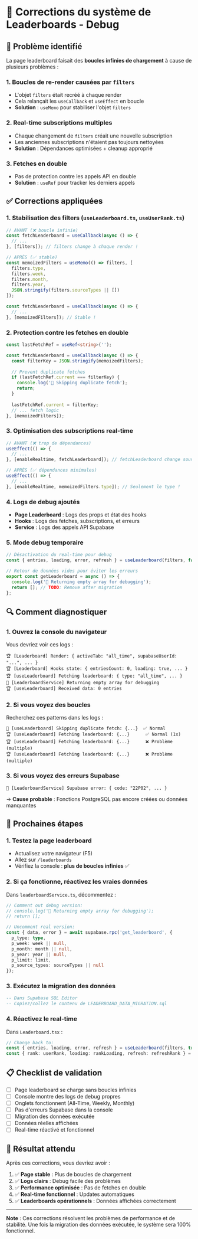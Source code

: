 # 🔧 Corrections du système de Leaderboards - Debug

## 🐛 Problème identifié

La page leaderboard faisait des **boucles infinies de chargement** à cause de plusieurs problèmes :

### 1. **Boucles de re-render causées par `filters`**
- L'objet `filters` était recréé à chaque render
- Cela relançait les `useCallback` et `useEffect` en boucle
- **Solution** : `useMemo` pour stabiliser l'objet `filters`

### 2. **Real-time subscriptions multiples**
- Chaque changement de `filters` créait une nouvelle subscription
- Les anciennes subscriptions n'étaient pas toujours nettoyées
- **Solution** : Dépendances optimisées + cleanup approprié

### 3. **Fetches en double**
- Pas de protection contre les appels API en double
- **Solution** : `useRef` pour tracker les derniers appels

## ✅ Corrections appliquées

### 1. **Stabilisation des filters** (`useLeaderboard.ts`, `useUserRank.ts`)

```typescript
// AVANT (❌ boucle infinie)
const fetchLeaderboard = useCallback(async () => {
  // ...
}, [filters]); // filters change à chaque render !

// APRÈS (✅ stable)
const memoizedFilters = useMemo(() => filters, [
  filters.type,
  filters.week,
  filters.month,
  filters.year,
  JSON.stringify(filters.sourceTypes || [])
]);

const fetchLeaderboard = useCallback(async () => {
  // ...
}, [memoizedFilters]); // Stable !
```

### 2. **Protection contre les fetches en double**

```typescript
const lastFetchRef = useRef<string>('');

const fetchLeaderboard = useCallback(async () => {
  const filterKey = JSON.stringify(memoizedFilters);
  
  // Prevent duplicate fetches
  if (lastFetchRef.current === filterKey) {
    console.log('🔄 Skipping duplicate fetch');
    return;
  }
  
  lastFetchRef.current = filterKey;
  // ... fetch logic
}, [memoizedFilters]);
```

### 3. **Optimisation des subscriptions real-time**

```typescript
// AVANT (❌ trop de dépendances)
useEffect(() => {
  // ...
}, [enableRealtime, fetchLeaderboard]); // fetchLeaderboard change souvent !

// APRÈS (✅ dépendances minimales)
useEffect(() => {
  // ...
}, [enableRealtime, memoizedFilters.type]); // Seulement le type !
```

### 4. **Logs de debug ajoutés**

- **Page Leaderboard** : Logs des props et état des hooks
- **Hooks** : Logs des fetches, subscriptions, et erreurs
- **Service** : Logs des appels API Supabase

### 5. **Mode debug temporaire**

```typescript
// Désactivation du real-time pour debug
const { entries, loading, error, refresh } = useLeaderboard(filters, false);

// Retour de données vides pour éviter les erreurs
export const getLeaderboard = async () => {
  console.log('📡 Returning empty array for debugging');
  return []; // TODO: Remove after migration
};
```

## 🔍 Comment diagnostiquer

### 1. **Ouvrez la console du navigateur**

Vous devriez voir ces logs :

```
🏆 [Leaderboard] Render: { activeTab: "all_time", supabaseUserId: "...", ... }
🏆 [Leaderboard] Hooks state: { entriesCount: 0, loading: true, ... }
🏆 [useLeaderboard] Fetching leaderboard: { type: "all_time", ... }
📡 [LeaderboardService] Returning empty array for debugging
🏆 [useLeaderboard] Received data: 0 entries
```

### 2. **Si vous voyez des boucles**

Recherchez ces patterns dans les logs :

```
🔄 [useLeaderboard] Skipping duplicate fetch: {...}  ✅ Normal
🏆 [useLeaderboard] Fetching leaderboard: {...}      ✅ Normal (1x)
🏆 [useLeaderboard] Fetching leaderboard: {...}      ❌ Problème (multiple)
🏆 [useLeaderboard] Fetching leaderboard: {...}      ❌ Problème (multiple)
```

### 3. **Si vous voyez des erreurs Supabase**

```
📡 [LeaderboardService] Supabase error: { code: "22P02", ... }
```

→ **Cause probable** : Fonctions PostgreSQL pas encore créées ou données manquantes

## 🚀 Prochaines étapes

### 1. **Testez la page leaderboard**

- Actualisez votre navigateur (F5)
- Allez sur `/leaderboards`
- Vérifiez la console : **plus de boucles infinies** ✅

### 2. **Si ça fonctionne, réactivez les vraies données**

Dans `leaderboardService.ts`, décommentez :

```typescript
// Comment out debug version:
// console.log('📡 Returning empty array for debugging');
// return [];

// Uncomment real version:
const { data, error } = await supabase.rpc('get_leaderboard', {
  p_type: type,
  p_week: week || null,
  p_month: month || null,
  p_year: year || null,
  p_limit: limit,
  p_source_types: sourceTypes || null
});
```

### 3. **Exécutez la migration des données**

```sql
-- Dans Supabase SQL Editor
-- Copiez/collez le contenu de LEADERBOARD_DATA_MIGRATION.sql
```

### 4. **Réactivez le real-time**

Dans `Leaderboard.tsx` :

```typescript
// Change back to:
const { entries, loading, error, refresh } = useLeaderboard(filters, true);
const { rank: userRank, loading: rankLoading, refresh: refreshRank } = useUserRank(supabaseUserId, filters, true);
```

## 📋 Checklist de validation

- [ ] Page leaderboard se charge sans boucles infinies
- [ ] Console montre des logs de debug propres
- [ ] Onglets fonctionnent (All-Time, Weekly, Monthly)
- [ ] Pas d'erreurs Supabase dans la console
- [ ] Migration des données exécutée
- [ ] Données réelles affichées
- [ ] Real-time réactivé et fonctionnel

## 🎯 Résultat attendu

Après ces corrections, vous devriez avoir :

1. ✅ **Page stable** : Plus de boucles de chargement
2. ✅ **Logs clairs** : Debug facile des problèmes
3. ✅ **Performance optimisée** : Pas de fetches en double
4. ✅ **Real-time fonctionnel** : Updates automatiques
5. ✅ **Leaderboards opérationnels** : Données affichées correctement

---

**Note** : Ces corrections résolvent les problèmes de performance et de stabilité. Une fois la migration des données exécutée, le système sera 100% fonctionnel.
